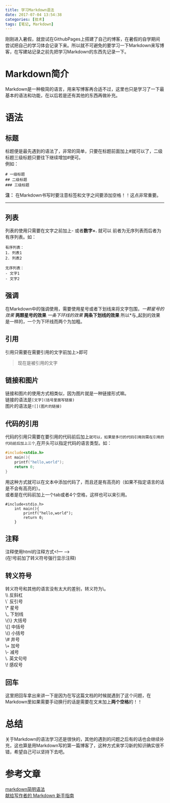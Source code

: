 ```yaml
---
title: 学习Markdown语法
date: 2017-07-04 13:54:38
categories: [技术]
tags: [笔记, Markdown]
---
```

刚刚进入暑假，就尝试在GithubPages上搭建了自己的博客，在暑假的自学期间尝试把自己的学习体会记录下来。所以就不可避免的要学习一下Markdown来写博客，在写建站记录之前先把学习Markdown的东西先记录一下。

[](#Markdown简介 "Markdown简介")Markdown简介
======================================

Markdown是一种极简的语言，用来写博客再合适不过，这里也只是学习了一下最基本的语法和功能，在以后若是还有其他的东西再做补充。

[](#语法 "语法")语法
==============

[](#标题 "标题")标题
--------------

标题便是最先遇到的语法了，非常的简单，只要在标题前面加上#就可以了，二级标题三级标题只要往下继续增加#便可。  
例如：

    # 一级标题
    ## 二级标题
    ### 三级标题
    

**注：** 在Markdown书写时要注意标签和文字之间要添加空格！！这点非常重要。

* * *

[](#列表 "列表")列表
--------------

列表的使用只需要在文字之前加上\- 或者**数字+.** 就可以 前者为无序列表而后者为有序列表。如：

    有序列表：
    1. 列表1
    2. 列表2  
    
    无序列表：
    - 文字1
    - 文字2  
    

[](#强调 "强调")强调
--------------

在Markdown中的强调使用，需要使用星号或者下划线来将文字包围，_一颗星号的效果_ **两颗星号的效果** _一条下环线的效果_ **两条下划线的效果** 所以*与_起到的效果是一样的，一个为下环线而两个为加粗。

[](#引用 "引用")引用
--------------

引用只需要在需要引用的文字前加上>即可

> 现在是被引用的文字

[](#链接和图片 "链接和图片")链接和图片
-----------------------

链接和图片的使用方式相类似，因为图片就是一种链接形式嘛。  
链接的语法是`[文字](括号里面写链接)`  
图片的语法是`![](图片的链接)`

[](#代码的引用 "代码的引用")代码的引用
-----------------------

代码的引用只需要在要引用的代码前后加上`就可以，如果是多行的代码引用则需在引用的代码前后加上三个`,在开头可以指定代码的语言类型。如：  
```c
#include<stdio.h>
int main(){    
    printf("hello,world");    
    return 0;
}
```
用这种方式就可以在文本中添加代码了，而且还是有高亮的（如果不指定语言的话是不会有高亮的）。  
或者是在代码前加上一个tab或者4个空格，这样也可以来引用。

    #include<stdio.h>
        int main(){
            printf("hello,world");
            return 0;
        }
    

[](#注释 "注释")注释
--------------

注释使用html的注释方式<!— —>  
(在!号前加了转义符号强行显示注释)

[](#转义符号 "转义符号")转义符号
--------------------

转义符号和其他的语言没有太大的差别，转义符为\\。  
\\\\ 反斜杠  
\\` 反引号  
\\* 星号  
\\_ 下划线  
\\\{\\} 大括号  
\\\[\] 中括号  
\\() 小括号  
\\# 井号  
\\+ 加号  
\\- 减号  
\\. 英文句号  
\\! 感叹号

[](#回车 "回车")回车
--------------

这里把回车拿出来讲一下是因为在写这篇文档的时候就遇到了这个问题，在Markdown里如果需要手动换行的话是需要在文末加上**两个空格**的！！

[](#总结 "总结")总结
==============

关于Markdown的语法学习还是很快的，其他的遇到的问题之后有的话也会继续补充，这也算是用Markdown写的第一篇博客了，这种方式来学习新的知识确实很不错，希望自己可以坚持下去吧。

[](#参考文章 "参考文章")参考文章
====================

[markdown简明语法](http://ibruce.info/2013/11/26/markdown/)  
[献给写作者的 Markdown 新手指南](http://www.jianshu.com/p/q81RER)